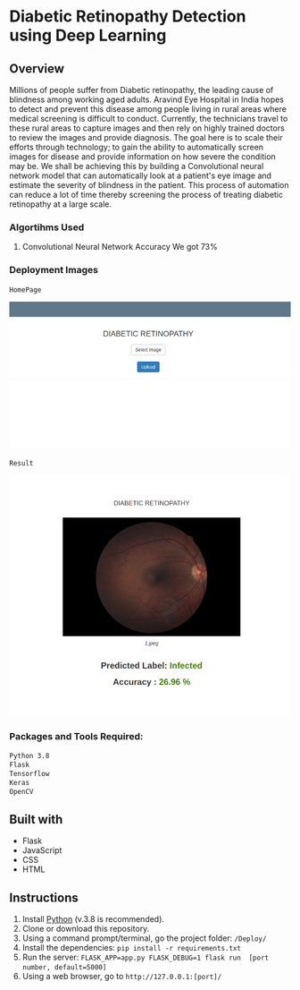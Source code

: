 # Diabetic Retinopathy Detection using Deep Learning


## Overview

Millions of people suffer from Diabetic retinopathy, the leading cause of blindness among working aged adults. Aravind Eye Hospital in India hopes to detect and prevent this disease among people living in rural areas where medical screening is difficult to conduct. Currently, the technicians travel to these rural areas to capture images and then rely on highly trained doctors to review the images and provide diagnosis.
The goal here is to scale their efforts through technology; to gain the ability to automatically screen images for disease and provide information on how severe the condition may be. We shall be achieving this by building a Convolutional neural network model that can automatically look at a patient's eye image and estimate the severity of blindness in the patient. This process of automation can reduce a lot of time thereby screening the process of treating diabetic retinopathy at a large scale.

### Algortihms Used

1. Convolutional Neural Network
    Accuracy We got 73%



### Deployment Images
	HomePage
![Alt text](Images/Homepage.png)
	
	Result	
![Alt text](Images/result.png)



### Packages and Tools Required:
	Python 3.8
	Flask
	Tensorflow
	Keras
	OpenCV
	
## Built with
* Flask
* JavaScript
* CSS
* HTML

## Instructions
1. Install [Python](https://www.python.org/) (v.3.8 is recommended).
1. Clone or download this repository.
1. Using a command prompt/terminal, go the project folder: `/Deploy/`
1. Install the dependencies: 
`pip install -r requirements.txt`
1. Run the server:
`FLASK_APP=app.py FLASK_DEBUG=1 flask run  [port number, default=5000]`
1. Using a web browser, go to `http://127.0.0.1:[port]/`

